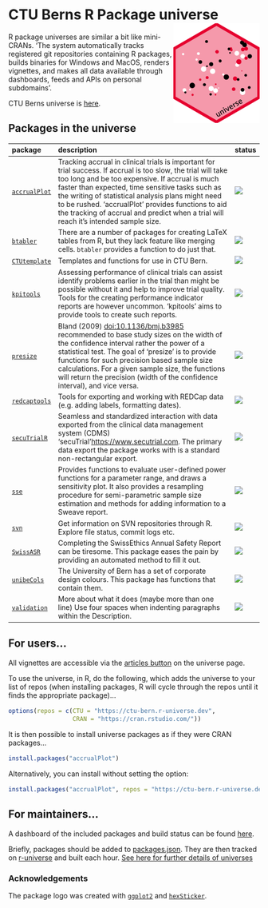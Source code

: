 
# CTU Berns R Package universe <a href="https://ctu-bern.r-universe.dev/"><img src='logo.png' align="right" height="200"></a>

R package universes are similar a bit like mini-CRANs. ‘The system
automatically tracks registered git repositories containing R packages,
builds binaries for Windows and MacOS, renders vignettes, and makes all
data available through dashboards, feeds and APIs on personal
subdomains’.

CTU Berns universe is [here](https://ctu-bern.r-universe.dev).

## Packages in the universe

| package                                                                      | description                                                                                                                                                                                                                                                                                                                                                                                                            | status                                                  |
|:-----------------------------------------------------------------------------|:-----------------------------------------------------------------------------------------------------------------------------------------------------------------------------------------------------------------------------------------------------------------------------------------------------------------------------------------------------------------------------------------------------------------------|:--------------------------------------------------------|
| [`accrualPlot`](https://github.com/CTU-Bern/accrualPlot)                     | Tracking accrual in clinical trials is important for trial success. If accrual is too slow, the trial will take too long and be too expensive. If accrual is much faster than expected, time sensitive tasks such as the writing of statistical analysis plans might need to be rushed. ‘accrualPlot’ provides functions to aid the tracking of accrual and predict when a trial will reach it’s intended sample size. | ![](https://ctu-bern.r-universe.dev/badges/accrualPlot) |
| [`btabler`](https://github.com/CTU-Bern/btabler)                             | There are a number of packages for creating LaTeX tables from R, but they lack feature like merging cells. `btabler` provides a function to do just that.                                                                                                                                                                                                                                                              | ![](https://ctu-bern.r-universe.dev/badges/btabler)     |
| [`CTUtemplate`](https://github.com/CTU-Bern/CTUtemplate)                     | Templates and functions for use in CTU Bern.                                                                                                                                                                                                                                                                                                                                                                           | ![](https://ctu-bern.r-universe.dev/badges/CTUtemplate) |
| [`kpitools`](https://github.com/CTU-Bern/kpitools)                           | Assessing performance of clinical trials can assist identify problems earlier in the trial than might be possible without it and help to improve trial quality. Tools for the creating performance indicator reports are however uncommon. ‘kpitools’ aims to provide tools to create such reports.                                                                                                                    | ![](https://ctu-bern.r-universe.dev/badges/kpitools)    |
| [`presize`](https://github.com/CTU-Bern/presize)                             | Bland (2009) <doi:10.1136/bmj.b3985> recommended to base study sizes on the width of the confidence interval rather the power of a statistical test. The goal of ‘presize’ is to provide functions for such precision based sample size calculations. For a given sample size, the functions will return the precision (width of the confidence interval), and vice versa.                                             | ![](https://ctu-bern.r-universe.dev/badges/presize)     |
| [`redcaptools`](https://github.com/CTU-Bern/redcaptools)                     | Tools for exporting and working with REDCap data (e.g. adding labels, formatting dates).                                                                                                                                                                                                                                                                                                                               | ![](https://ctu-bern.r-universe.dev/badges/redcaptools) |
| [`secuTrialR`](https://github.com/SwissClinicalTrialOrganisation/secuTrialR) | Seamless and standardized interaction with data exported from the clinical data management system (CDMS) ‘secuTrial’<https://www.secutrial.com>. The primary data export the package works with is a standard non-rectangular export.                                                                                                                                                                                  | ![](https://ctu-bern.r-universe.dev/badges/secuTrialR)  |
| [`sse`](https://github.com/thofab/sse)                                       | Provides functions to evaluate user-defined power functions for a parameter range, and draws a sensitivity plot. It also provides a resampling procedure for semi-parametric sample size estimation and methods for adding information to a Sweave report.                                                                                                                                                             | ![](https://ctu-bern.r-universe.dev/badges/sse)         |
| [`svn`](https://github.com/CTU-Bern/svn)                                     | Get information on SVN repositories through R. Explore file status, commit logs etc.                                                                                                                                                                                                                                                                                                                                   | ![](https://ctu-bern.r-universe.dev/badges/svn)         |
| [`SwissASR`](https://github.com/CTU-Bern/SwissASR)                           | Completing the SwissEthics Annual Safety Report can be tiresome. This package eases the pain by providing an automated method to fill it out.                                                                                                                                                                                                                                                                          | ![](https://ctu-bern.r-universe.dev/badges/SwissASR)    |
| [`unibeCols`](https://github.com/CTU-Bern/unibeCols)                         | The University of Bern has a set of corporate design colours. This package has functions that contain them.                                                                                                                                                                                                                                                                                                            | ![](https://ctu-bern.r-universe.dev/badges/unibeCols)   |
| [`validation`](https://github.com/SwissClinicalTrialOrganisation/validation) | More about what it does (maybe more than one line) Use four spaces when indenting paragraphs within the Description.                                                                                                                                                                                                                                                                                                   | ![](https://ctu-bern.r-universe.dev/badges/validation)  |

## For users…

All vignettes are accessible via the [articles
button](https://ctu-bern.r-universe.dev/ui#articles) on the universe
page.

To use the universe, in R, do the following, which adds the universe to
your list of repos (when installing packages, R will cycle through the
repos until it finds the appropriate package)…

``` r
options(repos = c(CTU = "https://ctu-bern.r-universe.dev",
                  CRAN = "https://cran.rstudio.com/"))
```

It is then possible to install universe packages as if they were CRAN
packages…

``` r
install.packages("accrualPlot")
```

Alternatively, you can install without setting the option:

``` r
install.packages("accrualPlot", repos = "https://ctu-bern.r-universe.dev")
```

## For maintainers…

A dashboard of the included packages and build status can be found
[here](https://ctu-bern.r-universe.dev/ui#builds).

Briefly, packages should be added to [packages.json](packages.json).
They are then tracked on
[r-universe](https://github.com/r-universe/ctu-bern) and built each
hour. [See here for further details of
universes](https://ropensci.org/blog/2021/06/22/setup-runiverse/)

### Acknowledgements

The package logo was created with
[`ggplot2`](https://ggplot2.tidyverse.org/) and
[`hexSticker`](https://github.com/GuangchuangYu/hexSticker).
